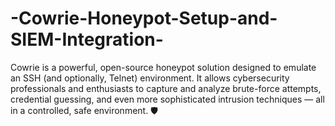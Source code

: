 # -Cowrie-Honeypot-Setup-and-SIEM-Integration-
Cowrie is a powerful, open-source honeypot solution designed to emulate an SSH (and optionally, Telnet) environment. It allows cybersecurity professionals and enthusiasts to capture and analyze brute-force attempts, credential guessing, and even more sophisticated intrusion techniques — all in a controlled, safe environment. 🛡️
